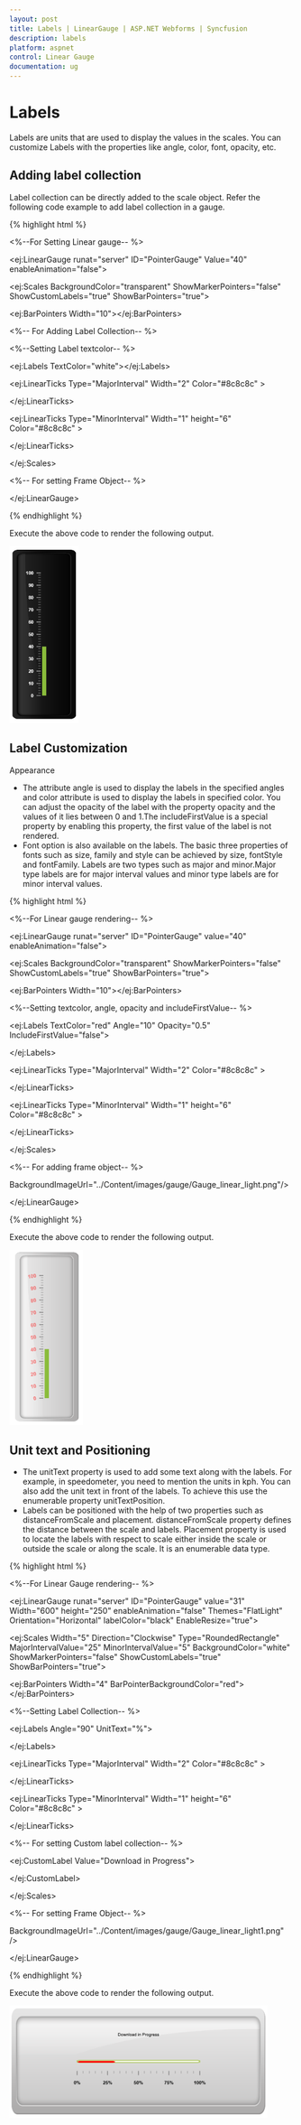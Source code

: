 ```yaml
---
layout: post
title: Labels | LinearGauge | ASP.NET Webforms | Syncfusion
description: labels
platform: aspnet
control: Linear Gauge
documentation: ug
---
```


# Labels

Labels are units that are used to display the values in the scales. You can customize Labels with the properties like angle, color, font, opacity, etc.

## Adding label collection 

Label collection can be directly added to the scale object. Refer the following code example to add label collection in a gauge.

{% highlight html %}

<%--For Setting Linear gauge-- %>

<ej:LinearGauge runat="server" ID="PointerGauge" Value="40" enableAnimation="false">

<Scales>

<ej:Scales BackgroundColor="transparent" ShowMarkerPointers="false" ShowCustomLabels="true" ShowBarPointers="true">

<Border Color="transparent" Width="0" />

<BarPointerCollection>

<ej:BarPointers Width="10"></ej:BarPointers>

</BarPointerCollection>

<%-- For Adding Label Collection-- %>

<%--Setting Label textcolor-- %>

<LabelCollection>

<ej:Labels TextColor="white"></ej:Labels>

</LabelCollection>

<TickCollection >

<ej:LinearTicks Type="MajorInterval" Width="2" Color="#8c8c8c" >

<DistanceFromScale X="7" Y="0" />

</ej:LinearTicks>

<ej:LinearTicks Type="MinorInterval" Width="1" height="6" Color="#8c8c8c" >

<DistanceFromScale X="7" Y="0" />

</ej:LinearTicks>

</TickCollection>

</ej:Scales>

</Scales>

<%-- For setting Frame Object-- %>

<Frame InnerWidth="8" OuterWidth="10" backgroundImageUrl="../Content/images/gauge/Gauge_linear_dark1.png" />



</ej:LinearGauge>

{% endhighlight %}





Execute the above code to render the following output.

![](Labels_images/Labels_img1.png)



## Label Customization

Appearance

* The attribute angle is used to display the labels in the specified angles and color attribute is used to display the labels in specified color. You can adjust the opacity of the label with the property opacity and the values of it lies between 0 and 1.The includeFirstValue is a special property by enabling this property, the first value of the label is not rendered.
* Font option is also available on the labels. The basic three properties of fonts such as size, family and style can be achieved by size, fontStyle and fontFamily. Labels are two types such as major and minor.Major type labels are for major interval values and minor type labels are for minor interval values.

{% highlight html %}

<%--For Linear gauge rendering-- %>

<ej:LinearGauge runat="server" ID="PointerGauge" value="40" enableAnimation="false">

<Scales>

<ej:Scales BackgroundColor="transparent" ShowMarkerPointers="false" ShowCustomLabels="true" ShowBarPointers="true">

<Border Color="transparent" Width="0" />

<BarPointerCollection>

<ej:BarPointers Width="10"></ej:BarPointers>

</BarPointerCollection>

<%--Setting textcolor, angle, opacity and includeFirstValue-- %>

<LabelCollection>

<ej:Labels TextColor="red" Angle="10" Opacity="0.5" IncludeFirstValue="false">

<Font Size="12px" FontFamily="Arial" fontStyle="bold"></Font>

</ej:Labels>

</LabelCollection>

<TickCollection >

<ej:LinearTicks Type="MajorInterval" Width="2" Color="#8c8c8c" >

<DistanceFromScale X="7" Y="0" />

</ej:LinearTicks>

<ej:LinearTicks Type="MinorInterval" Width="1" height="6" Color="#8c8c8c" >

<DistanceFromScale X="7" Y="0" />

</ej:LinearTicks>

</TickCollection>

</ej:Scales>

</Scales>

<%-- For adding frame object-- %>



<Frame InnerWidth="8" OuterWidth="10"

BackgroundImageUrl="../Content/images/gauge/Gauge_linear_light.png"/>

</ej:LinearGauge>

{% endhighlight %}





Execute the above code to render the following output.


![](Labels_images/Labels_img2.png)



## Unit text and Positioning

* The unitText property is used to add some text along with the labels. For example, in speedometer, you need to mention the units in kph. You can also add the unit text in front of the labels. To achieve this use the enumerable property unitTextPosition. 
* Labels can be positioned with the help of two properties such as distanceFromScale and placement. distanceFromScale property defines the distance between the scale and labels. Placement property is used to locate the labels with respect to scale either inside the scale or outside the scale or along the scale. It is an enumerable data type.

{% highlight html %}

<%--For Linear Gauge rendering-- %>

<ej:LinearGauge runat="server" ID="PointerGauge" value="31" Width="600" height="250" enableAnimation="false" Themes="FlatLight" Orientation="Horizontal" labelColor="black" EnableResize="true">

<Scales>

<ej:Scales Width="5" Direction="Clockwise" Type="RoundedRectangle" MajorIntervalValue="25" MinorIntervalValue="5" BackgroundColor="white" ShowMarkerPointers="false" ShowCustomLabels="true" ShowBarPointers="true">

<Border Color="#AEC75F" Width="2" />

<BarPointerCollection>

<ej:BarPointers Width="4" BarPointerBackgroundColor="red"></ej:BarPointers>

</BarPointerCollection>

<%--Setting Label Collection-- %>

<LabelCollection>

<ej:Labels  Angle="90" UnitText="%">

<DistanceFromScale X="0" Y="60" />

</ej:Labels>

</LabelCollection>

<TickCollection >

<ej:LinearTicks Type="MajorInterval" Width="2" Color="#8c8c8c" >

<DistanceFromScale X="20" Y="0" />

</ej:LinearTicks>

<ej:LinearTicks Type="MinorInterval" Width="1" height="6" Color="#8c8c8c" >

<DistanceFromScale X="20" Y="0" />

</ej:LinearTicks>

</TickCollection>

<%-- For setting Custom label collection-- %>

<CustomLabelCollection>

<ej:CustomLabel Value="Download in Progress">

<Position X="49" Y="25" />

</ej:CustomLabel>

</CustomLabelCollection>

</ej:Scales>

</Scales>

<%-- For setting Frame Object-- %>

<Frame InnerWidth="8" OuterWidth="10"

BackgroundImageUrl="../Content/images/gauge/Gauge_linear_light1.png" />

</ej:LinearGauge>

{% endhighlight %}





Execute the above code to render the following output.


![](Labels_images/Labels_img3.png)



